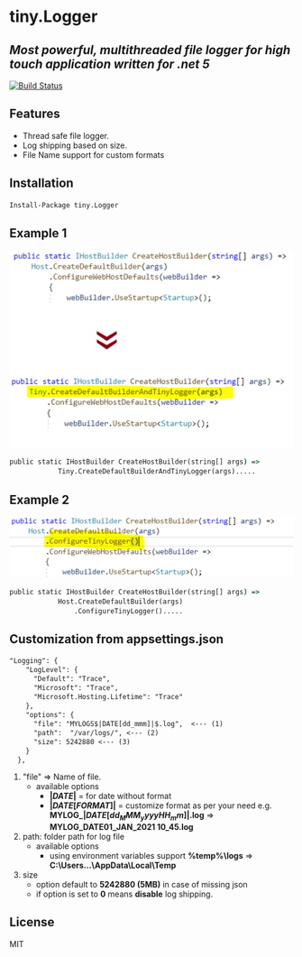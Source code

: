 # tiny.Logger
## _Most powerful, multithreaded file logger for high touch application written for .net 5_

[![Build Status](https://travis-ci.org/joemccann/dillinger.svg?branch=master)](https://travis-ci.org/joemccann/dillinger)

## Features

- Thread safe file logger.
- Log shipping based on size.
- File Name support for custom formats

## Installation
``` cmd
Install-Package tiny.Logger
```

## Example 1
![code example](https://github.com/tinyVishal/tiny.Logger/blob/master/example1.PNG?raw=true)
``` cmd
public static IHostBuilder CreateHostBuilder(string[] args) =>
            Tiny.CreateDefaultBuilderAndTinyLogger(args).....

```

## Example 2 
![code example](https://github.com/tinyVishal/tiny.Logger/blob/master/example2.PNG?raw=true)

``` cmd
public static IHostBuilder CreateHostBuilder(string[] args) =>
            Host.CreateDefaultBuilder(args)
                .ConfigureTinyLogger().....
```

## Customization from appsettings.json

```
"Logging": {
    "LogLevel": {
      "Default": "Trace",
      "Microsoft": "Trace",
      "Microsoft.Hosting.Lifetime": "Trace"
    },
    "options": {
      "file": "MYLOGS$|DATE[dd_mmm]|$.log",  <--- (1)
      "path":  "/var/logs/", <--- (2)
      "size": 5242880 <--- (3)
    }
  },
```
1. "file" => Name of file. 
    - available options
        - **$|DATE|$** = for date without format
        - **$|DATE[FORMAT]|$** = customize format as per your need e.g. **MYLOG_$|DATE[dd_MMM_yyyy HH_mm]|$.log** => **MYLOG_DATE01_JAN_2021 10_45.log** 
2. path: folder path for log file
   - available options
     - using environment variables support **%temp%\logs** => **C:\Users\...\AppData\Local\Temp**
3. size
   - option default to **5242880 (5MB)** in case of missing json
   - if option is set to **0** means **disable** log shipping.
## License

MIT
